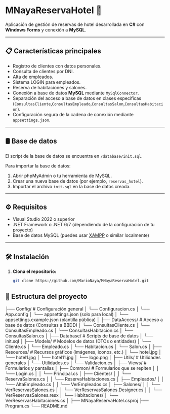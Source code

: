 # MNayaReservaHotel 🏨

Aplicación de gestión de reservas de hotel desarrollada en **C#** con **Windows Forms** y conexión a **MySQL**.

---

## 📋 Características principales

- Registro de clientes con datos personales.
- Consulta de clientes por DNI.
- Alta de empleados.
- Sistema LOGIN para empleados.
- Reserva de habitaciones y salones.
- Conexión a base de datos **MySQL** mediante `MySqlConnector`.
- Separación del acceso a base de datos en clases específicas (`ConsultasCliente`,`ConsultasEmpleado`,`ConsultasSalon`,`ConsultasHabitacion`).
- Configuración segura de la cadena de conexión mediante `appsettings.json`.

---

## 🛢️ Base de datos

El script de la base de datos se encuentra en `/database/init.sql`.

Para importar la base de datos:

1. Abrir phpMyAdmin o tu herramienta de MySQL.
2. Crear una nueva base de datos (por ejemplo, `reservas_hotel`).
3. Importar el archivo `init.sql` en la base de datos creada.

---

## ⚙️ Requisitos

- Visual Studio 2022 o superior
- .NET Framework o .NET 6/7 (dependiendo de la configuración de tu proyecto)
- Base de datos MySQL (puedes usar [XAMPP](https://www.apachefriends.org/es/index.html) o similar localmente)

---

## 🛠 Instalación

1. **Clona el repositorio:**

   ```bash
   git clone https://github.com/MarioNaya/MNayaReservaHotel.git

## 📂 Estructura del proyecto

├── Config/               # Configuración general
│   └── Configuracion.cs
│   └── App.config
│   └── appsettings.json (solo para local)
│   └── appsettings.example.json (plantilla pública)
│
├── DataAccess/           # Acceso a base de datos (Consultas a BBDD)
│   └── ConsultasCliente.cs
│   └── ConsultasEmpleado.cs
│   └── ConsultasHabitacion.cs
│   └── ConsultasSalon.cs
│
├── Database/             # Scripts de base de datos
│   └── init.sql
│
├── Models/               # Modelos de datos (DTOs o entidades)
│   └── Cliente.cs
│   └── Empleado.cs
│   └── Habitacion.cs
│   └── Salon.cs
│
├── Resources/            # Recursos gráficos (imágenes, iconos, etc.)
│   └── hotel.jpg
│   └── hotel1.jpg
│   └── hotel11.jpg
│   └── logo.png
│
├── Utils/                # Utilidades generales
│   └── Utilidades.cs
│   └── Validacion.cs
│
├── Views/                # Formularios y pantallas
│   ├── Common/           # Formularios que se repiten
│   │   └── Login.cs
│   │   └── Principal.cs
│   ├── Clientes/
│   │   └── ReservaSalones.cs
│   │   └── ReservaHabitaciones.cs
│   ├── Empleados/
│   │   └── AltaEmpleado.cs
│   │   └── VerEmpleados.cs
│   ├── Salones/
│   │   └── VerReservasSalones.cs
│   │   └── VerReservasSalones.Designer.cs
│   │   └── VerReservasSalones.resx
│   └── Habitaciones/
│       └── VerReservasHabitaciones.cs
│
├── MNayaReservaHotel.csproj
├── Program.cs
└── README.md

